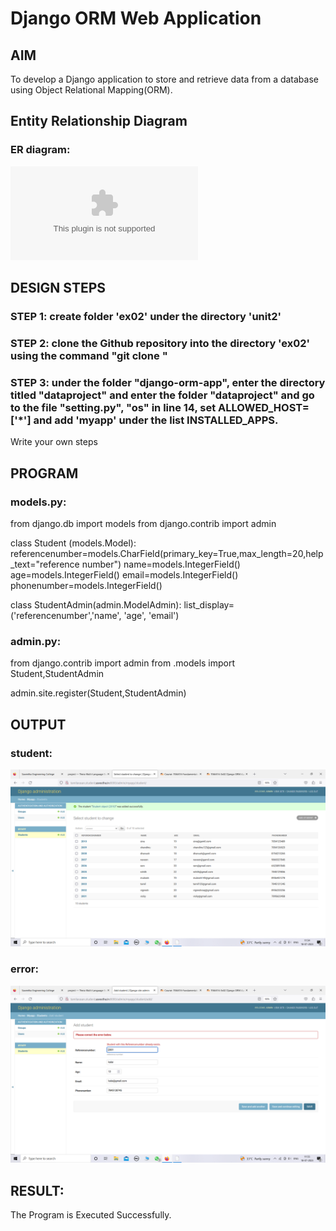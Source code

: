 # Django ORM Web Application

## AIM
To develop a Django application to store and retrieve data from a database using Object Relational Mapping(ORM).

## Entity Relationship Diagram

### ER diagram:
![ERdiagram](ormsheet.docx)

## DESIGN STEPS

### STEP 1: create folder 'ex02' under the directory 'unit2'

### STEP 2: clone the Github repository into the directory 'ex02' using the command "git clone <url>"

### STEP 3: under the folder "django-orm-app", enter the directory titled "dataproject" and enter the folder "dataproject" and go to the file "setting.py", "os" in line 14, set ALLOWED_HOST=['*'] and add 'myapp' under the list INSTALLED_APPS.
Write your own steps

## PROGRAM

### models.py:
from django.db import models
from django.contrib import admin

class Student  (models.Model):
    referencenumber=models.CharField(primary_key=True,max_length=20,help_text="reference number")
    name=models.IntegerField()
    age=models.IntegerField()
    email=models.IntegerField()
    phonenumber=models.IntegerField()

class StudentAdmin(admin.ModelAdmin):
    list_display=('referencenumber','name', 'age', 'email')  

### admin.py:
from django.contrib import admin
from .models import Student,StudentAdmin

admin.site.register(Student,StudentAdmin)

## OUTPUT

### student:
![student](student.png)

### error:
![error](error.png)


## RESULT:
The Program is Executed Successfully.
